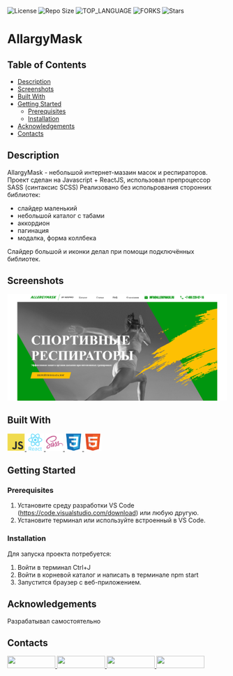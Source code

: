![License](https://img.shields.io/github/license/Novikov-Pavel/myPizza.svg?style=for-the-badge) ![Repo Size](https://img.shields.io/github/languages/code-size/Novikov-Pavel/myPizza.svg?style=for-the-badge) ![TOP_LANGUAGE](https://img.shields.io/github/languages/top/Novikov-Pavel/myPizza.svg?style=for-the-badge) ![FORKS](https://img.shields.io/github/forks/Novikov-Pavel/myPizza.svg?style=for-the-badge&social) ![Stars](https://img.shields.io/github/stars/Novikov-Pavel/myPizza.svg?style=for-the-badge)
    
# AllargyMask

## Table of Contents

- [Description](#description)
- [Screenshots](#screenshots)
- [Built With](#built-with)
- [Getting Started](#getting-started)
  - [Prerequisites](#prerequisites)
  - [Installation](#installation)
- [Acknowledgements](#acknowledgements)
- [Contacts](#contacts)

## Description

AllargyMask - небольшой интернет-мазаин масок и респираторов.
Проект сделан на Javascript + ReactJS, использовал препроцессор SASS (синтаксис SCSS)
Реализовано без испольpования сторонних библиотек:
- слайдер маленький
- небольшой каталог с табами
- аккордион
- пагинация
- модалка, форма коллбека

Слайдер большой и иконки делал при помощи подключённых библиотек.

## Screenshots

<img src="https://raw.githubusercontent.com/Novikov-Pavel/AllargyMask/master/2023-08-02_17-30-57.png" />

## Built With

<a href="https://developer.mozilla.org/en-US/docs/Web/JavaScript">
  <img src="https://raw.githubusercontent.com/devicons/devicon/master/icons/javascript/javascript-original.svg" height="40px" width="40px" alt="JavaScript" />
</a>
<a href="https://reactjs.org/">
  <img src="https://raw.githubusercontent.com/devicons/devicon/master/icons/react/react-original-wordmark.svg" height="40px" width="40px" alt="ReactJS" />
</a>
<a href="https://sass-lang.com/">
  <img src="https://raw.githubusercontent.com/devicons/devicon/master/icons/sass/sass-original.svg" height="40px" width="40px" alt="SASS" />
</a>
<a href="https://developer.mozilla.org/en-US/docs/Web/CSS">
  <img src="https://raw.githubusercontent.com/devicons/devicon/master/icons/css3/css3-original.svg" height="40px" width="40px" alt="CSS" />
</a>
<a href="https://developer.mozilla.org/en-US/docs/Web/HTML">
  <img src="https://raw.githubusercontent.com/devicons/devicon/master/icons/html5/html5-original.svg" height="40px" width="40px" alt="HTML" />
</a>

## Getting Started

### Prerequisites

1. Установите среду разработки VS Code (https://code.visualstudio.com/download) или любую другую.
2. Установите терминал или используйте встроенный в VS Code. 

### Installation

Для запуска проекта потребуется:
1. Войти в терминал Ctrl+J
2. Войти в корневой каталог и написать в терминале npm start
3. Запустится браузер с веб-приложением.

## Acknowledgements

Разрабатывал самостоятельно

## Contacts

<a href="https://t.me/react_jobfrontend/">
  <img src="https://img.shields.io/badge/telegram-26A5E4.svg?&style=for-the-badge&logo=telegram&logoColor=white" height=28 width=110 />
</a> 
<a href="https://wa.me/79778129630/">
  <img src="https://img.shields.io/badge/whatsapp-25D366.svg?&style=for-the-badge&logo=whatsapp&logoColor=white" height=28 width=110 />
</a>
<a href="https://www.linkedin.com/in/Novikoff-Pavel">
  <img src="https://img.shields.io/badge/linkedin-0A66C2.svg?&style=for-the-badge&logo=linkedin&logoColor=white" height=28 width=110/>
</a>
<a href="mailto:react@jobfrontend.ru">
  <img alt="" src="https://static.tildacdn.com/tild3334-3665-4263-b964-373834323762/yan.png" height=28 width=110/>
</a>

